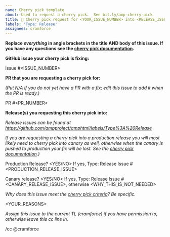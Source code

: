 ```yaml
---
name: Cherry pick template
about: Used to request a cherry pick.  See bit.ly/amp-cherry-pick
title: 🌸 Cherry pick request for <YOUR_ISSUE_NUMBER> into <RELEASE_ISSUE_NUMBER> (Pending)
labels: 'Type: Release'
assignees: cramforce
---
```

 
**Replace *everything* in angle brackets in the title AND body of this issue.  If you have any questions see the [cherry pick documentation](https://github.com/ampproject/amphtml/blob/master/contributing/release-schedule.md#cherry-picks).**


**GitHub issue your cherry pick is fixing:**

Issue #<ISSUE_NUMBER>


**PR that you are requesting a cherry pick for:**

*(Put N/A if you do not yet have a PR with a fix; edit this issue to add it when the PR is ready.)*

PR #<PR_NUMBER>


**Release(s) you requesting this cherry pick into:**

*Release issues can be found at https://github.com/ampproject/amphtml/labels/Type%3A%20Release*

*If you are requesting a cherry pick into a production release you will most likely need to cherry pick into canary as well, otherwise when the canary is pushed to production your fix will be lost.  See the [cherry pick documentation](https://github.com/ampproject/amphtml/blob/master/contributing/release-schedule.md#cherry-picks).)*

Production Release? <YES/NO>  If yes, Type: Release Issue #<PRODUCTION_RELEASE_ISSUE>

Canary release? <YES/NO>  If yes, Type: Release Issue #<CANARY_RELEASE_ISSUE>, otherwise <WHY_THIS_IS_NOT_NEEDED>


*Why does this issue meet the [cherry pick criteria](https://github.com/ampproject/amphtml/blob/master/contributing/release-schedule.md#cherry-pick-criteria)?  Be specific.*

<YOUR_REASONS>

*Assign this issue to the current TL (cramforce) if you have permission to, otherwise leave this cc line in.*

/cc @cramforce
